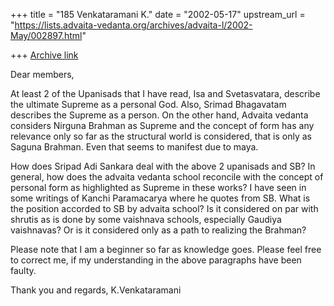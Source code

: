 +++
title = "185 Venkataramani K."
date = "2002-05-17"
upstream_url = "https://lists.advaita-vedanta.org/archives/advaita-l/2002-May/002897.html"

+++
[Archive link](https://lists.advaita-vedanta.org/archives/advaita-l/2002-May/002897.html)

Dear members,

At least 2 of the Upanisads that I have read, Isa and Svetasvatara,
describe the ultimate Supreme as a personal God. Also, Srimad Bhagavatam
describes the Supreme as a person. On the other hand, Advaita vedanta
considers Nirguna Brahman as Supreme and the concept of form has any
relevance only so far as the structural world is considered, that is only
as Saguna Brahman. Even that seems to manifest due to maya.

How does Sripad Adi Sankara deal with the above 2 upanisads and SB? In
general, how does the advaita vedanta school reconcile with the concept of
personal form as highlighted as Supreme in these works? I have seen in some
writings of Kanchi Paramacarya where he quotes from SB. What is the
position accorded to SB by advaita school? Is it considered on par with
shrutis as is done by some vaishnava schools, especially Gaudiya
vaishnavas? Or is it considered only as a path to realizing the Brahman?

Please note that I am a beginner so far as knowledge goes. Please feel free
to correct me, if my understanding in the above paragraphs have been faulty.

Thank you and regards,
K.Venkataramani

